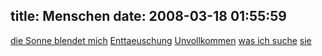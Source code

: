 title: Menschen
date: 2008-03-18 01:55:59
---

[die Sonne blendet mich](/menschen/die-sonne-blendet-mich.html)
[Enttaeuschung](/menschen/enttaeuschung.html)
[Unvollkommen](/menschen/unvollkommen.html)
[was ich suche](/menschen/was-ich-suche.html)
[sie](/menschen/sie.html)
